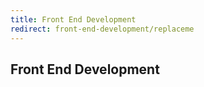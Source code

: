 ```yaml
---
title: Front End Development
redirect: front-end-development/replaceme
---
```


## Front End Development
